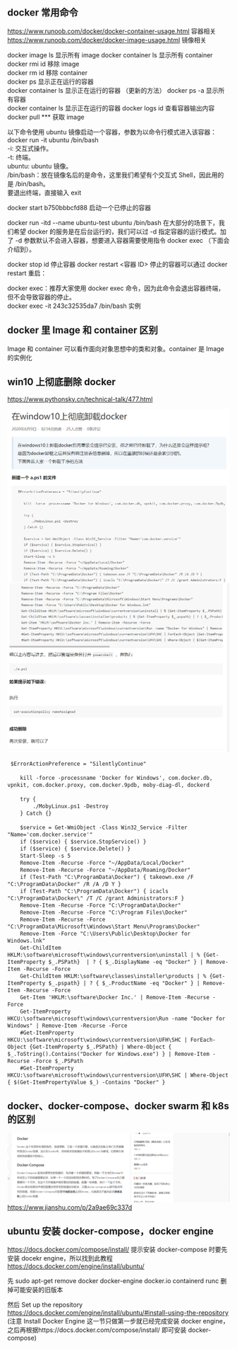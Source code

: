 ## docker 常用命令

https://www.runoob.com/docker/docker-container-usage.html 容器相关  
https://www.runoob.com/docker/docker-image-usage.html 镜像相关

docker image ls 显示所有 image
docker container ls 显示所有 container
docker rmi id 移除 image  
docker rm id 移除 container  
docker ps 显示正在运行的容器  
docker container ls 显示正在运行的容器 （更新的方法）
docker ps -a 显示所有容器  
docker container ls 显示正在运行的容器
docker logs id 查看容器输出内容  
docker pull \*\*\* 获取 image

以下命令使用 ubuntu 镜像启动一个容器，参数为以命令行模式进入该容器：  
docker run -it ubuntu /bin/bash  
-i: 交互式操作。  
-t: 终端。  
ubuntu: ubuntu 镜像。  
/bin/bash：放在镜像名后的是命令，这里我们希望有个交互式 Shell，因此用的是 /bin/bash。  
要退出终端，直接输入 exit

docker start b750bbbcfd88 启动一个已停止的容器

docker run -itd --name ubuntu-test ubuntu /bin/bash 在大部分的场景下，我们希望 docker 的服务是在后台运行的，我们可以过 -d 指定容器的运行模式。加了 -d 参数默认不会进入容器，想要进入容器需要使用指令 docker exec （下面会介绍到）。

docker stop id 停止容器
docker restart \<容器 ID> 停止的容器可以通过 docker restart 重启：

docker exec：推荐大家使用 docker exec 命令，因为此命令会退出容器终端，但不会导致容器的停止。  
docker exec -it 243c32535da7 /bin/bash 实例

## docker 里 Image 和 container 区别

Image 和 container 可以看作面向对象思想中的类和对象。container 是 Image 的实例化

## win10 上彻底删除 docker

https://www.pythonsky.cn/technical-talk/477.html

![](./img/2022-01-08-16-12-33.png)
![](./img/2022-01-08-16-12-48.png)

```
 $ErrorActionPreference = "SilentlyContinue"

    kill -force -processname 'Docker for Windows', com.docker.db, vpnkit, com.docker.proxy, com.docker.9pdb, moby-diag-dl, dockerd

    try {
        ./MobyLinux.ps1 -Destroy
    } Catch {}

    $service = Get-WmiObject -Class Win32_Service -Filter "Name='com.docker.service'"
    if ($service) { $service.StopService() }
    if ($service) { $service.Delete() }
    Start-Sleep -s 5
    Remove-Item -Recurse -Force "~/AppData/Local/Docker"
    Remove-Item -Recurse -Force "~/AppData/Roaming/Docker"
    if (Test-Path "C:\ProgramData\Docker") { takeown.exe /F "C:\ProgramData\Docker" /R /A /D Y }
    if (Test-Path "C:\ProgramData\Docker") { icacls "C:\ProgramData\Docker\" /T /C /grant Administrators:F }
    Remove-Item -Recurse -Force "C:\ProgramData\Docker"
    Remove-Item -Recurse -Force "C:\Program Files\Docker"
    Remove-Item -Recurse -Force "C:\ProgramData\Microsoft\Windows\Start Menu\Programs\Docker"
    Remove-Item -Force "C:\Users\Public\Desktop\Docker for Windows.lnk"
    Get-ChildItem HKLM:\software\microsoft\windows\currentversion\uninstall | % {Get-ItemProperty $_.PSPath}  | ? { $_.DisplayName -eq "Docker" } | Remove-Item -Recurse -Force
    Get-ChildItem HKLM:\software\classes\installer\products | % {Get-ItemProperty $_.pspath} | ? { $_.ProductName -eq "Docker" } | Remove-Item -Recurse -Force
    Get-Item 'HKLM:\software\Docker Inc.' | Remove-Item -Recurse -Force
    Get-ItemProperty HKCU:\software\microsoft\windows\currentversion\Run -name "Docker for Windows" | Remove-Item -Recurse -Force
    #Get-ItemProperty HKCU:\software\microsoft\windows\currentversion\UFH\SHC | ForEach-Object {Get-ItemProperty $_.PSPath} | Where-Object { $_.ToString().Contains("Docker for Windows.exe") } | Remove-Item -Recurse -Force $_.PSPath
    #Get-ItemProperty HKCU:\software\microsoft\windows\currentversion\UFH\SHC | Where-Object { $(Get-ItemPropertyValue $_) -Contains "Docker" }
```

## docker、docker-compose、docker swarm 和 k8s 的区别

![](./img/2022-04-17-16-28-27.png)  
https://www.jianshu.com/p/2a9ae69c337d

## ubuntu 安装 docker-compose，docker engine

https://docs.docker.com/compose/install/ 提示安装 docker-compose 时要先安装 docekr engine，所以找到此教程 https://docs.docker.com/engine/install/ubuntu/

先 sudo apt-get remove docker docker-engine docker.io containerd runc 删掉可能安装的旧版本

然后 Set up the repository https://docs.docker.com/engine/install/ubuntu/#install-using-the-repository (注意 Install Docker Engine 这一节只做第一步就已经完成安装 docker engine，之后再根据https://docs.docker.com/compose/install/ 即可安装 docker-compose)
